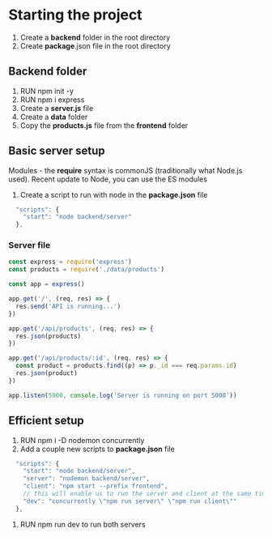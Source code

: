 # Starting the project

1. Create a **backend** folder in the root directory
1. Create **package**.json file in the root directory

## Backend folder

1. RUN npm init -y
1. RUN npm i express
1. Create a **server.js** file
1. Create a **data** folder
1. Copy the **products.js** file from the **frontend** folder

## Basic server setup

Modules - the **require** syntax is commonJS (traditionally what Node.js used). Recent update to Node, you can use the ES modules

1. Create a script to run with node in the **package.json** file

```javascript
  "scripts": {
    "start": "node backend/server"
  },
```

### Server file

```javascript
const express = require('express')
const products = require('./data/products')

const app = express()

app.get('/', (req, res) => {
  res.send('API is running...')
})

app.get('/api/products', (req, res) => {
  res.json(products)
})

app.get('/api/products/:id', (req, res) => {
  const product = products.find((p) => p._id === req.params.id)
  res.json(product)
})

app.listen(5000, console.log('Server is running on port 5000'))
```

## Efficient setup

1. RUN npm i -D nodemon concurrently
1. Add a couple new scripts to **package.json** file

```javascript
  "scripts": {
    "start": "node backend/server",
    "server": "nodemon backend/server",
    "client": "npm start --prefix frontend",
    // this will enable us to run the server and client at the same time
    "dev": "concurrently \"npm run server\" \"npm run client\""
  },
```

1. RUN npm run dev to run both servers

